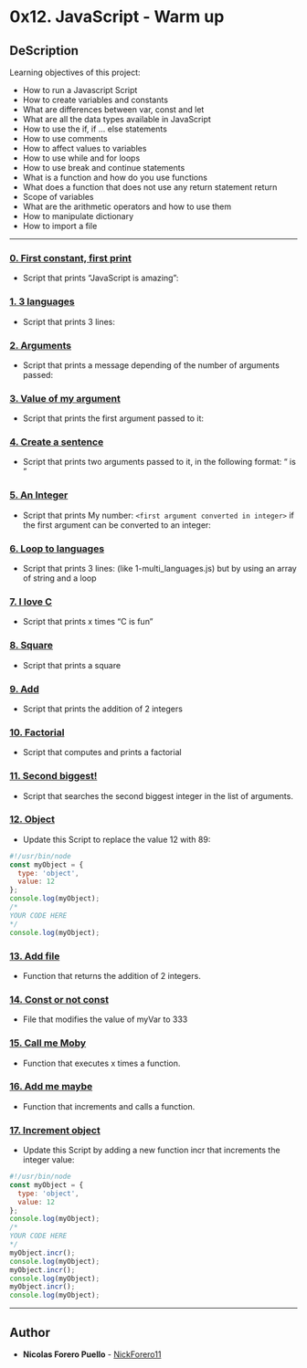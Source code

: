 # 0x12. JavaScript - Warm up

## DeScription

Learning objectives of this project:

* How to run a Javascript Script
* How to create variables and constants
* What are differences between var, const and let
* What are all the data types available in JavaScript
* How to use the if, if ... else statements
* How to use comments
* How to affect values to variables
* How to use while and for loops
* How to use break and continue statements
* What is a function and how do you use functions
* What does a function that does not use any return statement return
* Scope of variables
* What are the arithmetic operators and how to use them
* How to manipulate dictionary
* How to import a file

---

### [0. First constant, first print](./0-javascript_is_amazing.js)

* Script that prints “JavaScript is amazing”:

### [1. 3 languages](./1-multi_languages.js)

* Script that prints 3 lines:

### [2. Arguments](./2-arguments.js)

* Script that prints a message depending of the number of arguments passed:

### [3. Value of my argument](./3-value_argument.js)

* Script that prints the first argument passed to it:

### [4. Create a sentence](./4-concat.js)

* Script that prints two arguments passed to it, in the following format: “ is ”

### [5. An Integer](./5-to_integer.js)

* Script that prints My number: `<first argument converted in integer>` if the first argument can be converted to an integer:

### [6. Loop to languages](./6-multi_languages_loop.js)

* Script that prints 3 lines: (like 1-multi_languages.js) but by using an array of string and a loop

### [7. I love C](./7-multi_c.js)

* Script that prints x times “C is fun”

### [8. Square](./8-square.js)

* Script that prints a square

### [9. Add](./9-add.js)

* Script that prints the addition of 2 integers

### [10. Factorial](./10-factorial.js)

* Script that computes and prints a factorial

### [11. Second biggest!](./11-second_biggest.js)

* Script that searches the second biggest integer in the list of arguments.

### [12. Object](./12-object.js)

* Update this Script to replace the value 12 with 89:

```Javascript
#!/usr/bin/node
const myObject = {
  type: 'object',
  value: 12
};
console.log(myObject);
/*
YOUR CODE HERE
*/
console.log(myObject);
```

### [13. Add file](./13-add.js)

* Function that returns the addition of 2 integers.

### [14. Const or not const](./100-let_me_const.js)

* File that modifies the value of myVar to 333

### [15. Call me Moby](./101-call_me_moby.js)

* Function that executes x times a function.

### [16. Add me maybe](./102-add_me_maybe.js)

* Function that increments and calls a function.

### [17. Increment object](./103-object_fct.js)

* Update this Script by adding a new function incr that increments the integer value:

```Javascript
#!/usr/bin/node
const myObject = {
  type: 'object',
  value: 12
};
console.log(myObject);
/*
YOUR CODE HERE
*/
myObject.incr();
console.log(myObject);
myObject.incr();
console.log(myObject);
myObject.incr();
console.log(myObject);
```

---

## Author

* **Nicolas Forero Puello** - [NickForero11](https://github.com/NickForero11)
